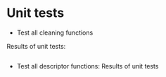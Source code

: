 # Unit tests 

- Test all cleaning functions 

Results of unit tests:
```
```
- Test all descriptor functions:
Results of unit tests
```
```
